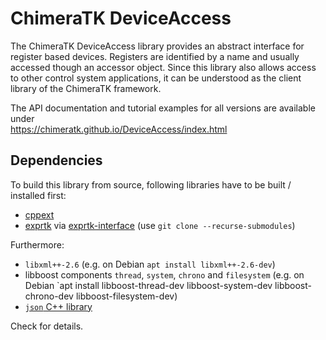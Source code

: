 # ChimeraTK DeviceAccess

The ChimeraTK DeviceAccess library provides an abstract interface for register based devices. Registers are identified by a name and usually accessed though an accessor object. Since this library also allows access to other control system applications, it can be understood as the client library of the ChimeraTK framework.

The API documentation and tutorial examples for all versions are available under<br>
<a href="https://chimeratk.github.io/DeviceAccess/index.html" target="_blank">https://chimeratk.github.io/DeviceAccess/index.html</a>

## Dependencies

To build this library from source, following libraries have to be built / installed first:

* [cppext](https://github.com/ChimeraTK/cppext)
* [exprtk](https://github.com/ChimeraTK/exprtk) via [exprtk-interface](https://github.com/ChimeraTK/exprtk-interface) (use `git clone --recurse-submodules`)

Furthermore:
* `libxml++-2.6` (e.g. on Debian `apt install libxml++-2.6-dev`)
* libboost components `thread`, `system`, `chrono` and `filesystem` (e.g. on Debian `apt install libboost-thread-dev libboost-system-dev libboost-chrono-dev libboost-filesystem-dev)
* [`json` C++ library](https://github.com/nlohmann/json)

Check [](CMakeLists.txt) for details.
